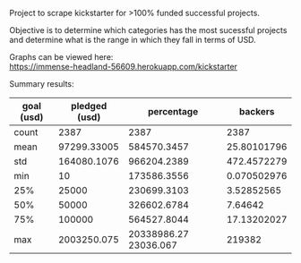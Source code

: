 Project to scrape kickstarter for >100% funded successful projects.  
  
Objective is to determine which categories has the most sucessful projects and determine what is the range in which they fall in terms of USD.  
  
Graphs can be viewed here:  
https://immense-headland-56609.herokuapp.com/kickstarter  
  
Summary results:  
  
|goal (usd)| 	pledged (usd)| 	percentage| 	backers|
|--|--|--|--|
|count| 	2387| 	2387| 	2387| 	2387|
|mean| 	97299.33005| 	584570.3457| 	25.80101796| 	5237.093004|
|std| 	164080.1076| 	966204.2389| 	472.4572279| 	9735.562094|
|min| 	10| 	173586.3556| 	0.070502976| 	36|
|25%| 	25000| 	230699.3103| 	3.52852565| 	1510.5|
|50%| 	50000| 	326602.6784| 	7.64642| 	2926|
|75%| 	100000| 	564527.8044| 	17.13202027| 	5601|
|max| 	2003250.075| 	20338986.27 	23036.067| 	219382|
